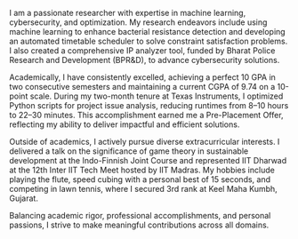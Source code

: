 I am a passionate researcher with expertise in machine learning, cybersecurity, and optimization. My research endeavors include using machine learning to enhance bacterial resistance detection and developing an automated timetable scheduler to solve constraint satisfaction problems. I also created a comprehensive IP analyzer tool, funded by Bharat Police Research and Development (BPR&D), to advance cybersecurity solutions.

Academically, I have consistently excelled, achieving a perfect 10 GPA in two consecutive semesters and maintaining a current CGPA of 9.74 on a 10-point scale. During my two-month tenure at Texas Instruments, I optimized Python scripts for project issue analysis, reducing runtimes from 8–10 hours to 22–30 minutes. This accomplishment earned me a Pre-Placement Offer, reflecting my ability to deliver impactful and efficient solutions.

Outside of academics, I actively pursue diverse extracurricular interests. I delivered a talk on the significance of game theory in sustainable development at the Indo-Finnish Joint Course and represented IIT Dharwad at the 12th Inter IIT Tech Meet hosted by IIT Madras. My hobbies include playing the flute, speed cubing with a personal best of 15 seconds, and competing in lawn tennis, where I secured 3rd rank at Keel Maha Kumbh, Gujarat.

Balancing academic rigor, professional accomplishments, and personal passions, I strive to make meaningful contributions across all domains.